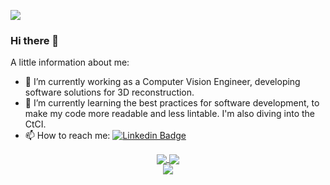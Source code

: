 <!--
**IanRiera/IanRiera** is a ✨ _special_ ✨ repository because its `README.md` (this file) appears on your GitHub profile.

Here are some ideas to get you started:

- 🔭 I’m currently working on ...
- 🌱 I’m currently learning ...
- 👯 I’m looking to collaborate on ...
- 🤔 I’m looking for help with ...
- 💬 Ask me about ...
- 📫 How to reach me: ...
- 😄 Pronouns: ...
- ⚡ Fun fact: ...
-->
![](https://komarev.com/ghpvc/?username=IanRiera&style=plastic)

### Hi there 👋
A little information about me:
- 🔭 I’m currently working as a Computer Vision Engineer, developing software solutions for 3D reconstruction.
- 🌱 I’m currently learning the best practices for software development, to make my code more readable and less lintable. I'm also diving into the CtCI.
- 📫 How to reach me: 
[![Linkedin Badge](https://img.shields.io/badge/-Ian_Riera_Smolinska-blue?style=flat&logo=Linkedin&logoColor=white)](https://www.linkedin.com/in/ianrierasmolinska/)

<div align="center">
  <a href="https://github.com/anuraghazra/github-readme-stats">
    <img align="center" src="https://github-readme-stats.vercel.app/api?username=IanRiera&show_icons=true&theme=great-gatsby&count_private=true" />
  </a>
  <a href="https://git.io/streak-stats">
    <img align="center" src="https://github-readme-streak-stats.herokuapp.com?user=IanRiera&theme=great-gatsby&date_format=j%20M%5B%20Y%5D&count_private=true" />
  </a>
</div>

<div align="center">
  <div>
    <a href="https://github.com/anuraghazra/github-readme-stats">
      <img align="center" src="https://github-readme-stats.vercel.app/api/top-langs/?username=IanRiera&layout=compact&theme=great-gatsby" />
    </a>
 </div>
</div>